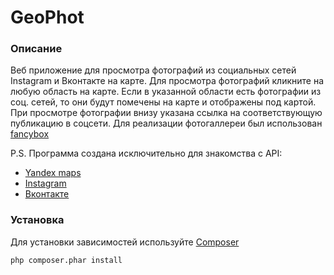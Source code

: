# GeoPhot

### Описание
Веб приложение для просмотра фотографий из социальных сетей Instagram и Вконтакте на карте.
Для просмотра фотографий кликните на любую область на карте. Если в указанной области есть фотографии из соц. сетей, то они будут помечены на карте и отображены под картой.
При просмотре фотографии внизу указана ссылка на соответствующую публикацию в соцсети.
Для реализации фотогаллереи был использован [fancybox](http://fancybox.net/)

P.S. Программа создана исключительно для знакомства с API:
* [Yandex maps](https://tech.yandex.ru/maps/)
* [Instagram](https://instagram.com/developer#)
* [Вконтакте](https://vk.com/dev)

### Установка
Для установки зависимостей используйте [Composer](https://getcomposer.org/download/)
```bash
php composer.phar install
```
